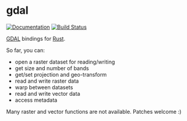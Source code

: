 # gdal

[![Documentation](https://docs.rs/gdal/badge.svg)](https://docs.rs/gdal)
[![Build Status](https://travis-ci.org/georust/gdal.png?branch=master)](https://travis-ci.org/georust/gdal)

[GDAL](http://gdal.org/) bindings for [Rust](http://www.rust-lang.org/).

So far, you can:

* open a raster dataset for reading/writing
* get size and number of bands
* get/set projection and geo-transform
* read and write raster data
* warp between datasets
* read and write vector data
* access metadata

Many raster and vector functions are not available. Patches welcome :)
